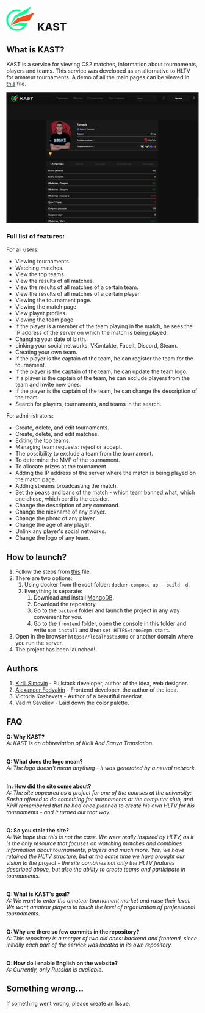 # ![KAST logo](https://github.com/Tamada4a/KAST/blob/main/frontend/public/kast.svg) KAST

## What is KAST?
KAST is a service for viewing CS2 matches, information about tournaments, players and teams. This service was developed as an alternative to HLTV for amateur tournaments.
A demo of all the main pages can be viewed in <a href="https://github.com/Tamada4a/KAST/blob/main/docs/en/PagesDemo.md ">this</a> file.

![Player Profile](https://github.com/Tamada4a/KAST/blob/main/assets/1.%20Player%20profile.png)

### Full list of features:
For all users:<ul>
<li>Viewing tournaments.</li>
<li>Watching matches.</li>
<li>View the top teams.</li>
<li>View the results of all matches.</li>
<li>View the results of all matches of a certain team.</li>
<li>View the results of all matches of a certain player.</li>
<li>Viewing the tournament page.</li>
<li>Viewing the match page.</li>
<li>View player profiles.</li>
<li>Viewing the team page.</li>
<li>If the player is a member of the team playing in the match, he sees the IP address of the server on which the match is being played.</li>
<li>Changing your date of birth.</li>
<li>Linking your social networks: VKontakte, Faceit, Discord, Steam.</li>
<li>Creating your own team.</li>
<li>If the player is the captain of the team, he can register the team for the tournament.</li>
<li>If the player is the captain of the team, he can update the team logo.</li>
<li>If a player is the captain of the team, he can exclude players from the team and invite new ones.</li>
<li>If the player is the captain of the team, he can change the description of the team.</li>
<li>Search for players, tournaments, and teams in the search.</li>
</ul>

For administrators:<ul>
<li>Create, delete, and edit tournaments.</li>
<li>Create, delete, and edit matches.</li>
<li>Editing the top teams.</li>
<li>Managing team requests: reject or accept.</li>
<li>The possibility to exclude a team from the tournament.</li>
<li>To determine the MVP of the tournament.</li>
<li>To allocate prizes at the tournament.</li>
<li>Adding the IP address of the server where the match is being played on the match page.</li>
<li>Adding streams broadcasting the match.</li>
<li>Set the peaks and bans of the match - which team banned what, which one chose, which card is the desider.</li>
<li>Change the description of any command.</li>
<li>Change the nickname of any player.</li>
<li>Change the photo of any player.</li>
<li>Change the age of any player.</li>
<li>Unlink any player's social networks.</li>
<li>Change the logo of any team.</li>
</ul>

## How to launch?
1. Follow the steps from <a href="https://github.com/Tamada4a/KAST/blob/main/docs/en/BeforeStart.md">this</a> file.
2. There are two options:
   1. Using docker from the root folder: `docker-compose up --build -d`.
   2. Everything is separate:
      1. Download and install <a href="https://www.mongodb.com/">MongoDB</a>.
      2. Download the repository.
      3. Go to the `backend` folder and launch the project in any way convenient for you.
      4. Go to the `frontend` folder, open the console in this folder and write `npm install` and then `set HTTPS=true&npm start`.
3. Open in the browser `https://localhost:3000` or another domain where you run the server.
4. The project has been launched!

## Authors
1. <a href="https://github.com/Tamada4a">Kirill Simovin</a> - Fullstack developer, author of the idea, web designer.
2. <a href="https://github.com/ugly4">Alexander Fedyakin</a> - Frontend developer, the author of the idea.
3. Victoria Koshevets - Author of a beautiful meerkat.
4. Vadim Saveliev - Laid down the color palette.

## FAQ
<b>Q: Why KAST?</b>  
<i>A: KAST is an abbreviation of Kirill And Sanya Translation.</i><br></br>

<b>Q: What does the logo mean?</b>  
<i>A: The logo doesn't mean anything - it was generated by a neural network.</i><br></br>

<b>In: How did the site come about?</b>  
<i>A: The site appeared as a project for one of the courses at the university: Sasha offered to do something for tournaments at the computer club, and Kirill remembered that he had once planned to create his own HLTV for his tournaments - and it turned out that way.</i><br></br>

<b>Q: So you stole the site?</b>  
<i>A: We hope that this is not the case. We were really inspired by HLTV, as it is the only resource that focuses on watching matches and combines information about tournaments, players and much more. Yes, we have retained the HLTV structure, but at the same time we have brought our vision to the project - the site combines not only the HLTV features described above, but also the ability to create teams and participate in tournaments.</i><br></br>

<b>Q: What is KAST's goal?</b>  
<i>A: We want to enter the amateur tournament market and raise their level. We want amateur players to touch the level of organization of professional tournaments.</i><br></br>

<b>Q: Why are there so few commits in the repository?</b>  
<i>A: This repository is a merger of two old ones: backend and frontend, since initially each part of the service was located in its own repository.</i><br></br>

<b>Q: How do I enable English on the website?</b>  
<i>A: Currently, only Russian is available.</i>

## Something wrong...
If something went wrong, please create an Issue.
